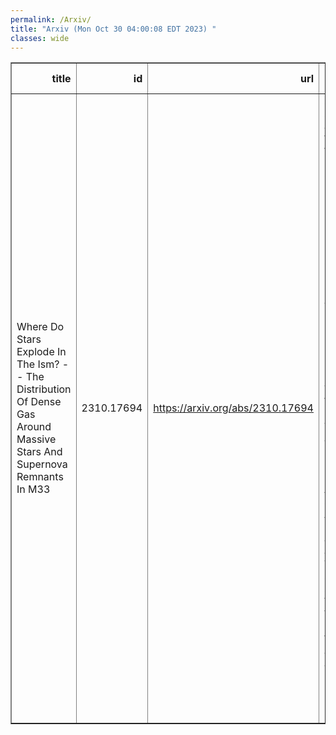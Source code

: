 ```yaml
---
permalink: /Arxiv/
title: "Arxiv (Mon Oct 30 04:00:08 EDT 2023) "
classes: wide
---
```

<table border="1" class="dataframe">
  <thead>
    <tr style="text-align: right;">
      <th>title</th>
      <th>id</th>
      <th>url</th>
      <th>authors</th>
      <th>Local Authors</th>
    </tr>
  </thead>
  <tbody>
    <tr>
      <td>Where Do Stars Explode In The Ism? -- The Distribution Of Dense Gas   Around Massive Stars And Supernova Remnants In M33</td>
      <td>2310.17694</td>
      <td><a href="https://arxiv.org/abs/2310.17694" target="_blank">https://arxiv.org/abs/2310.17694</a></td>
      <td>Sumit K. Sarbadhicary, Jordan Wagner, Eric W. Koch, Ness Mayker Chen, Adam K. Leroy, Natalia Lahén, Erik Rosolowsky, Kathryn F. Neugent, Chang-Goo Kim, Laura Chomiuk, Julianne J. Dalcanton, Laura A. Lopez, Nickolas M. Pingel, Remy Indebetouw, Thomas G. Williams, Elizabeth Tarantino, Jennifer Donovan Meyer, Evan D. Skillman, Adam Smercina, Amanda A. Kepley, Eric J. Murphy, Jay Strader, Tony Wong, Snežana Stanimirović, Vicente Villanueva, Fabian Walter, Juergen Ott, Jeremy Darling, Julia Roman-Duval, Claire E. Murray</td>
      <td>Adam Leroy, Laura Lopez, Ness Mayker Chen, Sumit Sarbadhicary</td>
    </tr>
  </tbody>
</table>